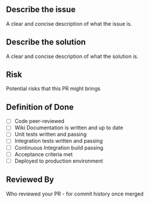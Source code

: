 ## Describe the issue

A clear and concise description of what the issue is.

## Describe the solution

A clear and concise description of what the solution is.

## Risk

Potential risks that this PR might brings

## Definition of Done

- [ ] Code peer-reviewed
- [ ] Wiki Documentation is written and up to date
- [ ] Unit tests written and passing
- [ ] Integration tests written and passing
- [ ] Continuous Integration build passing
- [ ] Acceptance criteria met
- [ ] Deployed to production environment

## Reviewed By

Who reviewed your PR - for commit history once merged
